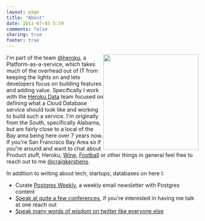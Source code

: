 ```yaml
---
layout: page
title: "About"
date: 2011-07-03 5:59
comments: false
sharing: true
footer: true
---
```


<img src="http://f.cl.ly/items/0d0R410q0q3Z1g0n0P0a/541575_10151640210955132_1516824014_n.jpg" style="float:right;height:250px;">

I'm part of the team [@heroku](https://www.heroku.com), a Platform-as-a-service, which takes much of the overhead out of IT from keeping the lights on and lets developers focus on building features and adding value. Specifically I work with the [Heroku Data](https://www.heroku.com/postgres) team focused on defining what a Cloud Database service should look like and working to build such a service. I'm originally from the South, specifically Alabama, but am fairly close to a local of the Bay area being here over 7 years now. If you're San Francisco Bay Area so if you're around and want to chat about Product stuff, Heroku, [Wine](/about/wine.html), [Football](http://www.rolltide.com/sports/m-footbl/) or other things in general feel free to reach out to me [@craigkerstiens](http://www.twitter.com/craigkerstiens). 

In addition to writing about tech, startups, databases on here I:

* Curate [Postgres Weekly](http://www.postgresweekly.com), a weekly email newsletter with Postgres content 
* [Speak at quite a few conferences](/about/speaking.html), if you're interested in having me talk at one reach out
* [Speak many words of wisdom on twitter like everyone else](http://www.twitter.com/craigkerstiens)

